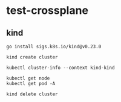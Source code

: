 # test-crossplane

## kind

```
go install sigs.k8s.io/kind@v0.23.0

kind create cluster

kubectl cluster-info --context kind-kind

kubectl get node
kubectl get pod -A

kind delete cluster



```
